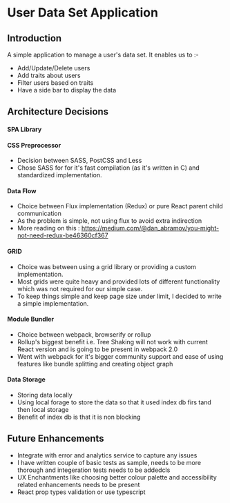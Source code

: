 # User Data Set Application

## Introduction
A simple application to manage a user's data set. It enables us to :-
* Add/Update/Delete users
* Add traits about users
* Filter users based on traits
* Have a side bar to display the data

## Architecture Decisions
#### SPA Library

#### CSS Preprocessor
* Decision between SASS, PostCSS and Less
* Chose SASS for for it's fast compilation (as it's written in C) and standardized implementation.

#### Data Flow
* Choice between Flux implementation (Redux) or pure React parent child communication
* As the problem is simple, not using flux to avoid extra indirection
* More reading on this : https://medium.com/@dan_abramov/you-might-not-need-redux-be46360cf367

#### GRID
* Choice was between using a grid library or providing a custom implementation.
* Most grids were quite heavy and provided lots of different functionality
 which was not required for our simple case.
* To keep things simple and keep page size under limit, I decided to write a simple implementation.

#### Module Bundler
* Choice between webpack, browserify or rollup
* Rollup's biggest benefit i.e. Tree Shaking will not work with current React version
and is going to be present in webpack 2.0
* Went with webpack for it's bigger community support and
 ease of using features like bundle splitting and creating object graph

#### Data Storage
* Storing data locally
* Using local forage to store the data so that it used index db firs tand then local storage
* Benefit of index db is that it is non blocking


## Future Enhancements
* Integrate with error and analytics service to capture any issues
* I have written couple of basic tests as sample, needs to be more thorough and integeration tests needs to be addedcls
* UX Enchantments like choosing better colour palette and accessibility related enhancements needs to be present
* React prop types validation or use typescript
